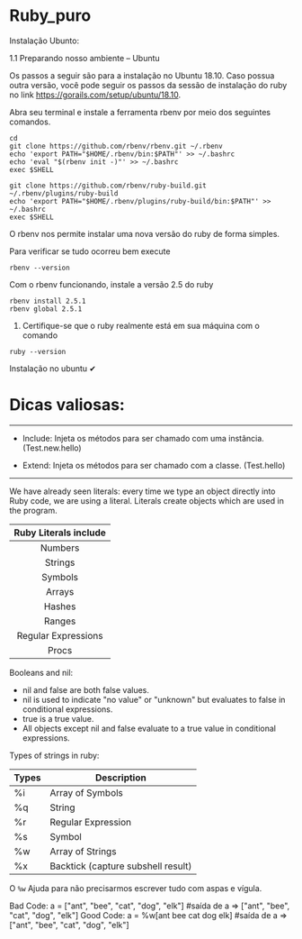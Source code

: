 # Ruby_puro

Instalação Ubunto:

1.1 Preparando nosso ambiente – Ubuntu

Os passos a seguir são para a instalação no Ubuntu 18.10.
Caso possua outra versão, você pode seguir os passos da sessão de instalação do ruby no link https://gorails.com/setup/ubuntu/18.10.

Abra seu terminal e instale a ferramenta rbenv por meio dos seguintes comandos.

```console
cd
git clone https://github.com/rbenv/rbenv.git ~/.rbenv
echo 'export PATH="$HOME/.rbenv/bin:$PATH"' >> ~/.bashrc
echo 'eval "$(rbenv init -)"' >> ~/.bashrc
exec $SHELL

git clone https://github.com/rbenv/ruby-build.git ~/.rbenv/plugins/ruby-build
echo 'export PATH="$HOME/.rbenv/plugins/ruby-build/bin:$PATH"' >> ~/.bashrc
exec $SHELL
```

O rbenv nos permite instalar uma nova versão do ruby de forma simples.

Para verificar se tudo ocorreu bem execute
```console
rbenv --version
```

Com o rbenv funcionando, instale a versão 2.5 do ruby

```console
rbenv install 2.5.1
rbenv global 2.5.1
```

1. Certifique-se que o ruby realmente está em sua máquina com o comando

```console
ruby --version
```

Instalação no ubuntu ✔

# Dicas valiosas:

---
* Include: Injeta os métodos para ser chamado com uma instância. (Test.new.hello)

* Extend: Injeta os métodos para ser chamado com a classe. (Test.hello)

---

We have already seen literals: every time we type an object directly into Ruby code, we are using a literal. Literals create objects which are used in the program.

|Ruby Literals include |
|:-----------------------:|
| Numbers               |
| Strings               |
| Symbols               |
| Arrays                |
| Hashes                |
| Ranges                |
| Regular Expressions   |
| Procs                 |

Booleans and nil:

* nil and false are both false values.
* nil is used to indicate "no value" or "unknown" but evaluates to false in conditional expressions.
* true is a true value.
* All objects except nil and false evaluate to a true value in conditional expressions.

Types of strings in ruby:

| Types  |	Description |
|--------|--------------|
|%i      |	Array of Symbols  |
|%q      |	String            |
|%r      |	Regular Expression|
|%s      |	Symbol            |
|%w      |	Array of Strings  |
|%x      |	Backtick (capture subshell result)|


O `%w` Ajuda para não precisarmos escrever tudo com aspas e vígula.

Bad Code:   a = ["ant", "bee", "cat", "dog", "elk"]   #saída de a => ["ant", "bee", "cat", "dog", "elk"] 
Good Code:  a = %w[ant bee cat dog elk]               #saída de a => ["ant", "bee", "cat", "dog", "elk"] 